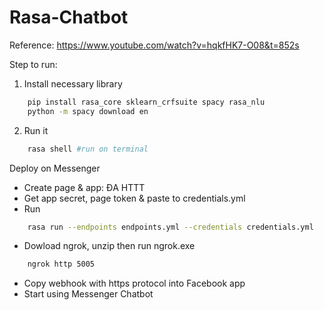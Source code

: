 # Rasa-Chatbot
Reference: https://www.youtube.com/watch?v=hqkfHK7-O08&t=852s

Step to run:

1. Install necessary library

```bash
	pip install rasa_core sklearn_crfsuite spacy rasa_nlu
	python -m spacy download en
```

2. Run it

```bash
	rasa shell #run on terminal
```

Deploy on Messenger

- Create page & app: ĐA HTTT
- Get app secret, page token & paste to credentials.yml
- Run

```bash
	rasa run --endpoints endpoints.yml --credentials credentials.yml
```

- Dowload ngrok, unzip then run ngrok.exe

```bash
	ngrok http 5005
```

- Copy webhook with https protocol into Facebook app
- Start using Messenger Chatbot

